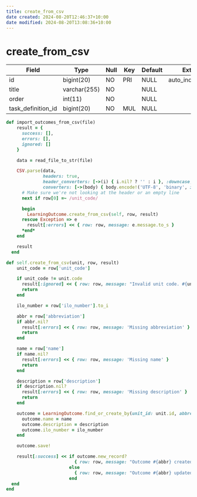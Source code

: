 ```yaml
---
title: create_from_csv
date created: 2024-08-20T12:46:37+10:00
date modified: 2024-08-20T13:08:36+10:00
---
```


# create_from_csv

| Field              | Type         | Null | Key | Default | Extra          |
|--------------------|--------------|------|-----|---------|----------------|
| id                 | bigint(20)   | NO   | PRI | NULL    | auto_increment |
| title              | varchar(255) | NO   |     | NULL    |                |
| order              | int(11)      | NO   |     | NULL    |                |
| task_definition_id | bigint(20)   | NO   | MUL | NULL    |                |

```rb
def import_outcomes_from_csv(file)
    result = {
      success: [],
      errors: [],
      ignored: []
    }

    data = read_file_to_str(file)

    CSV.parse(data,
              headers: true,
              header_converters: [->(i) { i.nil? ? '' : i }, :downcase, ->(hdr) { hdr.strip unless hdr.nil? }],
              converters: [->(body) { body.encode!('UTF-8', 'binary', invalid: :replace, undef: :replace, replace: '') unless body.nil? }]).each do |row|
      # Make sure we're not looking at the header or an empty line
      next if row[0] =~ /unit_code/

      begin
        LearningOutcome.create_from_csv(self, row, result)
      rescue Exception => e
        result[:errors] << { row: row, message: e.message.to_s }
      *end*
    end

    result
  end
```

```rb
def self.create_from_csv(unit, row, result)
    unit_code = row['unit_code']

    if unit_code != unit.code
      result[:ignored] << { row: row, message: "Invalid unit code. #{unit_code} does not match #{unit.code}" }
      return
    end

    ilo_number = row['ilo_number'].to_i

    abbr = row['abbreviation']
    if abbr.nil?
      result[:errors] << { row: row, message: 'Missing abbreviation' }
      return
    end

    name = row['name']
    if name.nil?
      result[:errors] << { row: row, message: 'Missing name' }
      return
    end

    description = row['description']
    if description.nil?
      result[:errors] << { row: row, message: 'Missing description' }
      return
    end

    outcome = LearningOutcome.find_or_create_by(unit_id: unit.id, abbreviation: abbr) do |outcome|
      outcome.name = name
      outcome.description = description
      outcome.ilo_number = ilo_number
    end

    outcome.save!

    result[:success] << if outcome.new_record?
                          { row: row, message: "Outcome #{abbr} created for unit" }
                        else
                          { row: row, message: "Outcome #{abbr} updated for unit" }
                        end
  end
end
```
